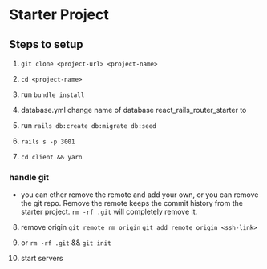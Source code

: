 # Starter Project

## Steps to setup

1. `git clone <project-url> <project-name>`

2. `cd <project-name>`
3. run `bundle install`

4. database.yml change name of database react_rails_router_starter to _<project-name>_

5. run `rails db:create db:migrate db:seed`
6. `rails s -p 3001`
7. `cd client && yarn`

### handle git

- you can ether remove the remote and add your own, or you can remove the git repo. Remove the remote keeps the commit history from the starter project. `rm -rf .git` will completely remove it.

8. remove origin `git remote rm origin`
   `git add remote origin <ssh-link>`
9. or `rm -rf .git` && `git init`

10. start servers
